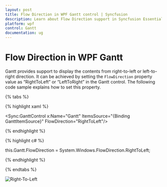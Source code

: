 ```yaml
---
layout: post
title: Flow Direction in WPF Gantt control | Syncfusion
description: Learn about Flow Direction support in Syncfusion Essential Studio WPF Gantt control, its elements and more details.
platform: wpf
control: Gantt
documentation: ug
---
```


# Flow Direction in WPF Gantt

Gantt provides support to display the contents from right-to-left or left-to-right direction. It can be achieved by setting the `FlowDirection` property value as “RightToLeft” or “LeftToRight” in the Gantt control. The following code sample explains how to set this property.

{% tabs %}

{% highlight xaml %}

<Sync:GanttControl x:Name="Gantt" ItemsSource="{Binding GanttItemSource}" FlowDirection="RightToLeft"/>

{% endhighlight %}

{% highlight c# %}
 
this.Gantt.FlowDirection = System.Windows.FlowDirection.RightToLeft;

{% endhighlight %}

{% endtabs %}

![Right-To-Left](Flow-Direction-Images/Right-To-Left.png)
